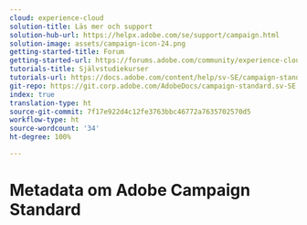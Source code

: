 ```yaml
---
cloud: experience-cloud
solution-title: Läs mer och support
solution-hub-url: https://helpx.adobe.com/se/support/campaign.html
solution-image: assets/campaign-icon-24.png
getting-started-title: Forum
getting-started-url: https://forums.adobe.com/community/experience-cloud/marketing-cloud/campaign/standard
tutorials-title: Självstudiekurser
tutorials-url: https://docs.adobe.com/content/help/sv-SE/campaign-standard-learn/tutorials/overview.html
git-repo: https://git.corp.adobe.com/AdobeDocs/campaign-standard.sv-SE
index: true
translation-type: ht
source-git-commit: 7f17e922d4c12fe3763bbc46772a7635702570d5
workflow-type: ht
source-wordcount: '34'
ht-degree: 100%

---
```



# Metadata om Adobe Campaign Standard
